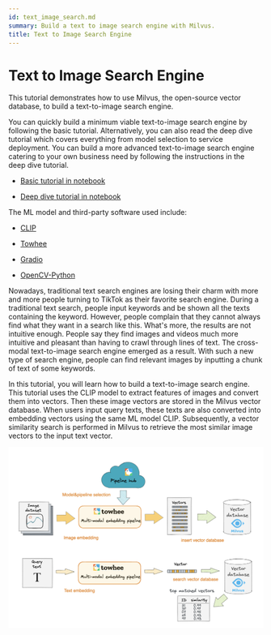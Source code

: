 ```yaml
---
id: text_image_search.md
summary: Build a text to image search engine with Milvus.
title: Text to Image Search Engine
---
```


# Text to Image Search Engine

This tutorial demonstrates how to use Milvus, the open-source vector database, to build a text-to-image search engine. 

You can quickly build a minimum viable text-to-image search engine by following the basic tutorial. Alternatively, you can also read the deep dive tutorial which covers everything from model selection to service deployment. You can build a more advanced text-to-image search engine catering to your own business need by following the instructions in the deep dive tutorial.

- [Basic tutorial in notebook](https://github.com/towhee-io/examples/blob/main/image/text_image_search/1_build_text_image_search_engine.ipynb)

- [Deep dive tutorial in notebook](https://github.com/towhee-io/examples/blob/main/image/text_image_search/2_deep_dive_text_image_search.ipynb)


The ML model and third-party software used include:

- [CLIP](https://openai.com/blog/clip/)

- [Towhee](https://towhee.io/)

- [Gradio](https://www.google.com/url?sa=t&rct=j&q=&esrc=s&source=web&cd=&cad=rja&uact=8&ved=2ahUKEwj3nvvEhNj7AhVZSGwGHUFuA6sQFnoECA0QAQ&url=https%3A%2F%2Fgradio.app%2F&usg=AOvVaw0Rmnp2xYgYvkDcMb9d-9TR)

- [OpenCV-Python](https://www.google.com/url?sa=t&rct=j&q=&esrc=s&source=web&cd=&cad=rja&uact=8&ved=2ahUKEwjawLa4hNj7AhWrSGwGHSWKD1sQFnoECA0QAQ&url=https%3A%2F%2Fdocs.opencv.org%2F4.x%2Fd6%2Fd00%2Ftutorial_py_root.html&usg=AOvVaw3YMr9iiY-FTDoGSWWqppvP)



Nowadays, traditional text search engines are losing their charm with more and more people turning to TikTok as their favorite search engine. During a traditional text search, people input keywords and be shown all the texts containing the keyword. However, people complain that they cannot always find what they want in a search like this. What's more, the results are not intuitive enough. People say they find images and videos much more intuitive and pleasant than having to crawl through lines of text. The cross-modal text-to-image search engine emerged as a result. With such a new type of search engine, people can find relevant images by inputting a chunk of text of some keywords.

In this tutorial, you will learn how to build a text-to-image search engine. This tutorial uses the CLIP model to extract features of images and convert them into vectors. Then these image vectors are stored in the Milvus vector database. When users input query texts, these texts are also converted into embedding vectors using the same ML model CLIP. Subsequently, a vector similarity search is performed in Milvus to retrieve the most similar image vectors to the input text vector. 

![Text_image_search](../../../assets/text_to_image_workflow.png "Workflow of a text-to-image search engine.")
